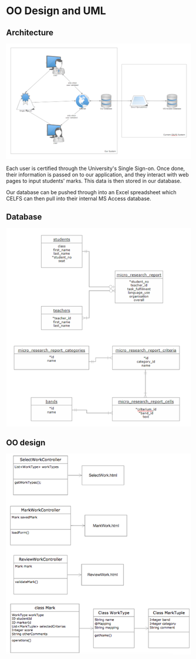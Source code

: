 OO Design and UML
=================
Architecture
------------

![Architecture](/Documents/Portfolio-A/Architecture.png)

Each user is certified through the University's Single Sign-on. Once done, their information is passed on 
to our application, and they interact with web pages to input students' marks. This data is then stored in 
our database.

Our database can be pushed through into an Excel spreadsheet which CELFS can then pull into their internal 
MS Access database.

Database
--------

![Database schema](/Documents/Portfolio-A/databaseSchema.png)

OO design
---------
![OO design](/Documents/Portfolio-A/OO_design.png)



